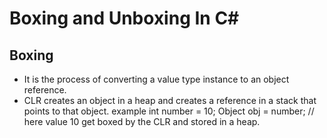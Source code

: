 # Boxing and Unboxing In C#
## Boxing
- It is the process of converting a value type instance to an object reference.
- CLR creates an object in a heap and creates a reference in a stack that points to that object.
example 
int number = 10;
Object obj = number; // here value 10 get boxed by the CLR and stored in a heap.